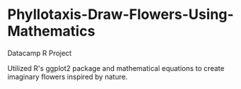 # Phyllotaxis-Draw-Flowers-Using-Mathematics
 Datacamp R Project

Utilized R's ggplot2 package and mathematical equations to create imaginary flowers inspired by nature.